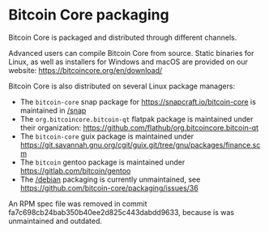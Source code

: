 Bitcoin Core packaging
=======

Bitcoin Core is packaged and distributed through different channels.

Advanced users can compile Bitcoin Core from source. Static binaries for Linux, as well as installers for Windows and macOS are
provided on our website: https://bitcoincore.org/en/download/

Bitcoin Core is also distributed on several Linux package managers:

* The `bitcoin-core` snap package for https://snapcraft.io/bitcoin-core is maintained in [/snap](/snap)
* The `org.bitcoincore.bitcoin-qt` flatpak package is maintained under their organization: https://github.com/flathub/org.bitcoincore.bitcoin-qt
* The `bitcoin-core` guix package is maintained under https://git.savannah.gnu.org/cgit/guix.git/tree/gnu/packages/finance.scm
* The `bitcoin` gentoo package is maintained under https://gitlab.com/bitcoin/gentoo
* The [/debian](/debian) packaging is currently unmaintained, see https://github.com/bitcoin-core/packaging/issues/36

An RPM spec file was removed in commit fa7c698cb24bab350b40ee2d825c443dabdd9633, because is was unmaintained and
outdated.
